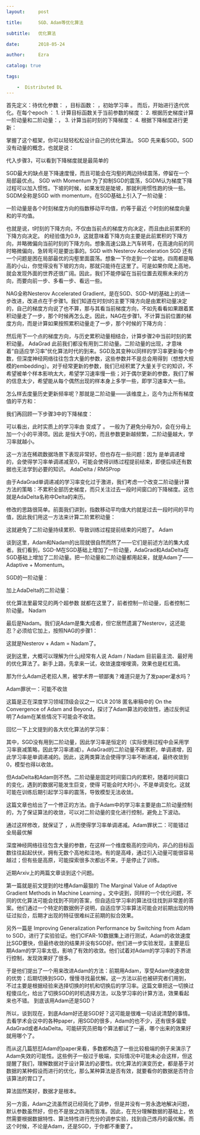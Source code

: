 ```yaml
---
layout:     post

title:      SGD、Adam等优化算法

subtitle:   优化算法

date:       2018-05-24

author:     Ezra

catalog: true

tags:

    -  Distributed DL
---
```




首先定义：待优化参数：  ，目标函数：  ，初始学习率 。
而后，开始进行迭代优化。在每个epoch  ：
	1. 
计算目标函数关于当前参数的梯度： 
	2. 
根据历史梯度计算一阶动量和二阶动量：，
	3. 
计算当前时刻的下降梯度： 
	4. 
根据下降梯度进行更新： 


掌握了这个框架，你可以轻轻松松设计自己的优化算法。
SGD
先来看SGD。SGD没有动量的概念，也就是说：

代入步骤3，可以看到下降梯度就是最简单的

SGD最大的缺点是下降速度慢，而且可能会在沟壑的两边持续震荡，停留在一个局部最优点。
SGD with Momentum
为了抑制SGD的震荡，SGDM认为梯度下降过程可以加入惯性。下坡的时候，如果发现是陡坡，那就利用惯性跑的快一些。SGDM全称是SGD with momentum，在SGD基础上引入了一阶动量：

一阶动量是各个时刻梯度方向的指数移动平均值，约等于最近  个时刻的梯度向量和的平均值。

也就是说，t时刻的下降方向，不仅由当前点的梯度方向决定，而且由此前累积的下降方向决定。  的经验值为0.9，这就意味着下降方向主要是此前累积的下降方向，并略微偏向当前时刻的下降方向。想象高速公路上汽车转弯，在高速向前的同时略微偏向，急转弯可是要出事的。SGD with Nesterov Acceleration
SGD 还有一个问题是困在局部最优的沟壑里面震荡。想象一下你走到一个盆地，四周都是略高的小山，你觉得没有下坡的方向，那就只能待在这里了。可是如果你爬上高地，就会发现外面的世界还很广阔。因此，我们不能停留在当前位置去观察未来的方向，而要向前一步、多看一步、看远一些。

NAG全称Nesterov Accelerated Gradient，是在SGD、SGD-M的基础上的进一步改进，改进点在于步骤1。我们知道在时刻t的主要下降方向是由累积动量决定的，自己的梯度方向说了也不算，那与其看当前梯度方向，不如先看看如果跟着累积动量走了一步，那个时候再怎么走。因此，NAG在步骤1，不计算当前位置的梯度方向，而是计算如果按照累积动量走了一步，那个时候的下降方向：

然后用下一个点的梯度方向，与历史累积动量相结合，计算步骤2中当前时刻的累积动量。
AdaGrad
此前我们都没有用到二阶动量。二阶动量的出现，才意味着“自适应学习率”优化算法时代的到来。SGD及其变种以同样的学习率更新每个参数，但深度神经网络往往包含大量的参数，这些参数并不是总会用得到（想想大规模的embedding）。对于经常更新的参数，我们已经积累了大量关于它的知识，不希望被单个样本影响太大，希望学习速率慢一些；对于偶尔更新的参数，我们了解的信息太少，希望能从每个偶然出现的样本身上多学一些，即学习速率大一些。

怎么样去度量历史更新频率呢？那就是二阶动量——该维度上，迄今为止所有梯度值的平方和：

我们再回顾一下步骤3中的下降梯度：

可以看出，此时实质上的学习率由  变成了  。 一般为了避免分母为0，会在分母上加一个小的平滑项。因此 是恒大于0的，而且参数更新越频繁，二阶动量越大，学习率就越小。

这一方法在稀疏数据场景下表现非常好。但也存在一些问题：因为 是单调递增的，会使得学习率单调递减至0，可能会使得训练过程提前结束，即便后续还有数据也无法学到必要的知识。
AdaDelta / RMSProp

由于AdaGrad单调递减的学习率变化过于激进，我们考虑一个改变二阶动量计算方法的策略：不累积全部历史梯度，而只关注过去一段时间窗口的下降梯度。这也就是AdaDelta名称中Delta的来历。

修改的思路很简单。前面我们讲到，指数移动平均值大约就是过去一段时间的平均值，因此我们用这一方法来计算二阶累积动量：

这就避免了二阶动量持续累积、导致训练过程提前结束的问题了。
Adam

谈到这里，Adam和Nadam的出现就很自然而然了——它们是前述方法的集大成者。我们看到，SGD-M在SGD基础上增加了一阶动量，AdaGrad和AdaDelta在SGD基础上增加了二阶动量。把一阶动量和二阶动量都用起来，就是Adam了——Adaptive + Momentum。

SGD的一阶动量：

加上AdaDelta的二阶动量：


优化算法里最常见的两个超参数  就都在这里了，前者控制一阶动量，后者控制二阶动量。
Nadam

最后是Nadam。我们说Adam是集大成者，但它居然遗漏了Nesterov，这还能忍？必须给它加上，按照NAG的步骤1：

这就是Nesterov + Adam = Nadam了。

说到这里，大概可以理解为什么j经常有人说 Adam / Nadam 目前最主流、最好用的优化算法了。新手上路，先拿来一试，收敛速度嗖嗖滴，效果也是杠杠滴。


那为什么Adam还老招人黑，被学术界一顿鄙夷？难道只是为了发paper灌水吗？

Adam罪状一：可能不收敛

这篇是正在深度学习领域顶级会议之一 ICLR 2018 匿名审稿中的 On the Convergence of Adam and Beyond，探讨了Adam算法的收敛性，通过反例证明了Adam在某些情况下可能会不收敛。

回忆一下上文提到的各大优化算法的学习率：

其中，SGD没有用到二阶动量，因此学习率是恒定的（实际使用过程中会采用学习率衰减策略，因此学习率递减）。AdaGrad的二阶动量不断累积，单调递增，因此学习率是单调递减的。因此，这两类算法会使得学习率不断递减，最终收敛到0，模型也得以收敛。

但AdaDelta和Adam则不然。二阶动量是固定时间窗口内的累积，随着时间窗口的变化，遇到的数据可能发生巨变，使得  可能会时大时小，不是单调变化。这就可能在训练后期引起学习率的震荡，导致模型无法收敛。

这篇文章也给出了一个修正的方法。由于Adam中的学习率主要是由二阶动量控制的，为了保证算法的收敛，可以对二阶动量的变化进行控制，避免上下波动。


通过这样修改，就保证了  ，从而使得学习率单调递减。Adam罪状二：可能错过全局最优解

深度神经网络往往包含大量的参数，在这样一个维度极高的空间内，非凸的目标函数往往起起伏伏，拥有无数个高地和洼地。有的是高峰，通过引入动量可能很容易越过；但有些是高原，可能探索很多次都出不来，于是停止了训练。

近期Arxiv上的两篇文章谈到这个问题。

第一篇就是前文提到的吐槽Adam最狠的 The Marginal Value of Adaptive Gradient Methods in Machine Learning 。文中说到，同样的一个优化问题，不同的优化算法可能会找到不同的答案，但自适应学习率的算法往往找到非常差的答案。他们通过一个特定的数据例子说明，自适应学习率算法可能会对前期出现的特征过拟合，后期才出现的特征很难纠正前期的拟合效果。

另外一篇是 Improving Generalization Performance by Switching from Adam to SGD，进行了实验验证。他们CIFAR-10数据集上进行测试，Adam的收敛速度比SGD要快，但最终收敛的结果并没有SGD好。他们进一步实验发现，主要是后期Adam的学习率太低，影响了有效的收敛。他们试着对Adam的学习率的下界进行控制，发现效果好了很多。

于是他们提出了一个用来改进Adam的方法：前期用Adam，享受Adam快速收敛的优势；后期切换到SGD，慢慢寻找最优解。这一方法以前也被研究者们用到，不过主要是根据经验来选择切换的时机和切换后的学习率。这篇文章把这一切换过程傻瓜化，给出了切换SGD的时机选择方法，以及学习率的计算方法，效果看起来也不错。
到底该用Adam还是SGD？

所以，谈到现在，到底Adam好还是SGD好？这可能是很难一句话说清楚的事情。去看学术会议中的各种paper，用SGD的很多，Adam的也不少，还有很多偏爱AdaGrad或者AdaDelta。可能研究员把每个算法都试了一遍，哪个出来的效果好就用哪个了。

而从这几篇怒怼Adam的paper来看，多数都构造了一些比较极端的例子来演示了Adam失效的可能性。这些例子一般过于极端，实际情况中可能未必会这样，但这提醒了我们，理解数据对于设计算法的必要性。优化算法的演变历史，都是基于对数据的某种假设而进行的优化，那么某种算法是否有效，就要看你的数据是否符合该算法的胃口了。

算法固然美好，数据才是根本。


另一方面，Adam之流虽然说已经简化了调参，但是并没有一劳永逸地解决问题，默认参数虽然好，但也不是放之四海而皆准。因此，在充分理解数据的基础上，依然需要根据数据特性、算法特性进行充分的调参实验，找到自己炼丹的最优解。而这个时候，不论是Adam，还是SGD，于你都不重要了。
